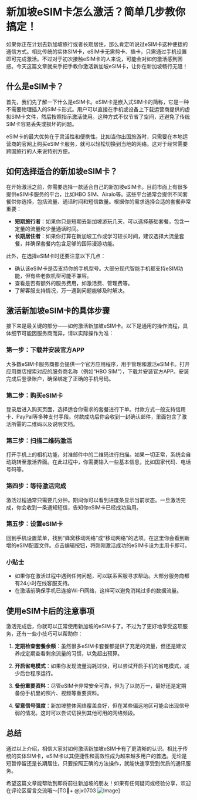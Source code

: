 # 新加坡eSIM卡怎么激活？简单几步教你搞定！

如果你正在计划去新加坡旅行或者长期居住，那么肯定听说过eSIM卡这种便捷的通信方式。相比传统的实体SIM卡，eSIM卡无需剪卡、插卡，只需通过手机设置即可完成激活。不过对于初次接触eSIM卡的人来说，可能会对如何激活感到困惑。今天这篇文章就来手把手教你激活新加坡eSIM卡，让你在新加坡畅行无阻！

## 什么是eSIM卡？

首先，我们先了解一下什么是eSIM卡。eSIM卡是嵌入式SIM卡的简称，它是一种不需要物理插入的SIM卡形式。用户可以直接在手机或设备上下载运营商提供的虚拟SIM卡文件，然后按照指示激活使用。这种方式不仅节省了空间，还避免了传统SIM卡容易丢失或损坏的问题。

eSIM卡的最大优势在于灵活性和便携性。比如当你出国旅游时，只需要在本地运营商的官网上购买eSIM卡服务，就可以轻松切换到当地的网络。这对于经常需要跨国旅行的人来说特别方便。

## 如何选择适合的新加坡eSIM卡？

在开始激活之前，你需要选择一款适合自己的新加坡eSIM卡。目前市面上有很多提供eSIM卡服务的平台，比如HBO SIM、Airalo等。这些平台通常会提供不同套餐供你选择，包括流量、通话时间和短信数量。根据你的需求选择合适的套餐非常重要：

- **短期旅行者**：如果你只是短期去新加坡游玩几天，可以选择基础套餐，包含一定量的流量和少量通话时间。
- **长期居住者**：如果你打算在新加坡工作或学习较长时间，建议选择大流量套餐，并确保套餐内包含足够的国际漫游功能。

此外，在选择eSIM卡时还要注意以下几点：
- 确认该eSIM卡是否支持你的手机型号。大部分现代智能手机都支持eSIM功能，但有些老款机型可能不兼容。
- 查看是否有额外的服务费用，如激活费、管理费等。
- 了解客服支持情况，万一遇到问题能够及时解决。

## 激活新加坡eSIM卡的具体步骤

接下来是最关键的部分——如何激活新加坡eSIM卡。以下是通用的操作流程，具体细节可能因服务商而异，请以实际操作为准：

### 第一步：下载并安装官方APP
大多数eSIM卡服务商都会提供一个官方应用程序，用于管理和激活eSIM卡。打开应用商店搜索对应的服务商名称（例如“HBO SIM”），下载并安装官方APP。安装完成后登录账户，确保绑定了正确的手机号码。

### 第二步：购买eSIM卡
登录后进入购买页面，选择适合你需求的套餐进行下单。付款方式一般支持信用卡、PayPal等多种支付手段。付款成功后你会收到一封确认邮件，里面包含了激活所需的二维码以及说明文档。

### 第三步：扫描二维码激活
打开手机上的相机功能，对准邮件中的二维码进行扫描。如果一切正常，系统会自动跳转至激活界面。在此过程中，你需要输入一些基本信息，比如国家代码、电话号码等。

### 第四步：等待激活完成
激活过程通常只需要几分钟。期间你可以看到进度条显示当前状态。一旦激活完成，你会收到一条通知短信，告知你eSIM卡已经成功启用。

### 第五步：设置eSIM卡
回到手机设置菜单，找到“蜂窝移动网络”或“移动网络”的选项。在这里你会看到新增的eSIM配置文件。点击编辑按钮，将刚刚激活成功的eSIM卡设为主用卡即可。

### 小贴士
- 如果你在激活过程中遇到任何问题，可以联系客服寻求帮助。大部分服务商都有24小时在线客服支持。
- 在激活前确保手机已连接Wi-Fi网络，这样可以避免消耗过多的数据流量。

## 使用eSIM卡后的注意事项

激活完成后，你就可以正常使用新加坡的eSIM卡了。不过为了更好地享受这项服务，还有一些小技巧可以帮助你：

1. **定期检查套餐余额**：虽然很多eSIM卡套餐都提供了充足的流量，但还是建议养成定期查看剩余流量的习惯，以免超出预算。
   
2. **开启省电模式**：如果你发现流量消耗过快，可以尝试开启手机的省电模式，减少后台程序运行。

3. **备份重要资料**：尽管eSIM卡非常安全可靠，但为了以防万一，最好还是定期备份手机里的照片、视频等重要资料。

4. **留意信号强度**：新加坡整体网络覆盖良好，但在某些偏远地区可能会出现信号弱的情况。这时可以尝试切换到其他可用的网络频段。

## 总结

通过以上介绍，相信大家对如何激活新加坡eSIM卡有了更清晰的认识。相比于传统的实体SIM卡，eSIM卡以其便捷性和高效性成为越来越多用户的首选。无论是短暂停留还是长期居住，只要按照正确的方法操作，就能快速享受到优质的通讯服务。

希望这篇文章能帮助到即将前往新加坡的朋友！如果有任何疑问或经验分享，欢迎在评论区留言交流哦～[TG💪+ @jx0703 ![Image](https://github.com/user-attachments/assets/dbca1d08-cadb-493c-b0ec-ad6f7a83f270)]
